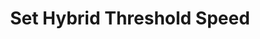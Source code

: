 ---
tag: m0913
codes:
- M913
title: Set Hybrid Threshold Speed
long:
- When `HYBRID_THRESHOLD` is enabled, the TMC driver is switched from the quieter
  StealthChop to spreadCycle when the feed rate for a given stepper motor is over
  its `_HYBRID_THRESHOLD`.
- |
  ### Individual Threshold Values
  - X_HYBRID_THRESHOLD
  - X2_HYBRID_THRESHOLD
  - Y_HYBRID_THRESHOLD
  - Y2_HYBRID_THRESHOLD
  - Z_HYBRID_THRESHOLD
  - Z2_HYBRID_THRESHOLD
  - E0_HYBRID_THRESHOLD
  - E1_HYBRID_THRESHOLD
  - E2_HYBRID_THRESHOLD
  - E3_HYBRID_THRESHOLD
  - E4_HYBRID_THRESHOLD
notes:
- At least one parameter must be used.
- Setting `X`, `Y`, `Z`, or `E` will set the hybrid threshold for all motors that
  fall under that category that have the `_IS_TRINAMIC` flag set.  See examples below.
parameters:
- tag: I
  optional: true
  description: "(>=1.1.9) Index for dual steppers. Use `I1` for X2, Y2, and/or Z2."
  values:
  - unit: index
    type: int
- tag: T
  optional: true
  description: "(>=1.1.9) Index (tool) number for the E axis. If not specified, the
    E0 extruder."
  values:
  - unit: index
    type: int
- tag: X
  type: int
  optional: true
  description: Set `X_HYBRID_THRESHOLD` and `X2_HYBRID_THRESHOLD` to the provided
    value.
- tag: Y
  type: int
  optional: true
  description: Set `Y_HYBRID_THRESHOLD` and `Y2_HYBRID_THRESHOLD` to the provided
    value.
- tag: Z
  type: int
  optional: true
  description: Set `Z_HYBRID_THRESHOLD` and `Z2_HYBRID_THRESHOLD` to the provided
    value.
- tag: E
  type: int
  optional: true
  description: Set `E0_HYBRID_THRESHOLD` and `E1_HYBRID_THRESHOLD` and `E2_HYBRID_THRESHOLD`
    and `E3_HYBRID_THRESHOLD` to the provided value.
example: 
examples:
- pre: 'In this case, assume that `X_IS_TRINAMIC` and `X2_IS_TRINAMIC` are both enabled
    in `Configuration_adv.h`. '
  post: Both `X_HYBRID_THRESHOLD` and `X2_HYBRID_THRESHOLD` are set to 100.
  code: M913 X100
- pre: In this case, assume that `X_IS_TRINAMIC`, `X2_IS_TRINAMIC`, `Y_IS_TRINAMIC`,
    `E0_IS_TRINAMIC`, and `E2_IS_TRINAMIC` are enabled in `Configuration_adv.h`.
  post: "`X_HYBRID_THRESHOLD` and `X2_HYBRID_THRESHOLD` are set to 100.  `Y_HYBRID_THRESHOLD`
    is set to 120.  `E0__HYBRID_THRESHOLD` and `E2_HYBRID_THRESHOLD` are both set
    to 30.  `E1_HYBRID_THRESHOLD` is not changed since the `E0_IS_TRINAMIC` flag is
    not set."
  code: M913 X100 Y120 E30
---